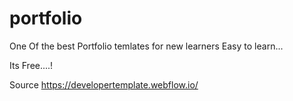 # portfolio

One Of the best Portfolio temlates for new learners 
Easy to learn...

Its Free....!

Source https://developertemplate.webflow.io/

